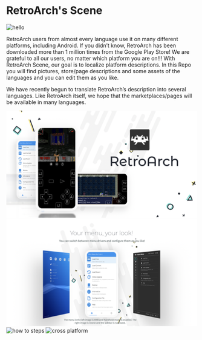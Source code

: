 # RetroArch's Scene

![hello](media/ra-int.png)

RetroArch users from almost every language use it on many different platforms, including Android. If you didn’t know, RetroArch has been downloaded more than 1 million times from the Google Play Store! We are grateful to all our users, no matter which platform you are on!!! With RetroArch Scene, our goal is to localize platform descriptions. In this Repo you will find pictures, store/page descriptions and some assets of the languages and you can edit them as you like.

We have recently begun to translate RetroArch’s description into several languages. Like RetroArch itself, we hope that the marketplaces/pages will be available in many languages. 


![promo](media/main/promo.png)
![menus](media/main/menus.png)
![how to steps](media/main/how-to.png)
![cross platform](media/main/cross-platform.png)